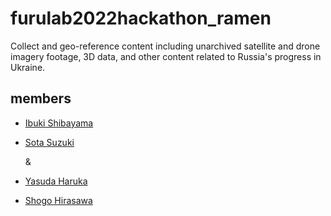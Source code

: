 # furulab2022hackathon_ramen
Collect and geo-reference content including unarchived satellite and drone imagery footage, 3D data, and other content related to Russia's progress in Ukraine.

## members
* [Ibuki Shibayama](https://github.com/ibuki76)  
* [Sota Suzuki](https://github.com/SotaSuzuki-1327)

     &
              
* [Yasuda Haruka](https://github.com/halgraphic)
* [Shogo Hirasawa](https://github.com/ShogoHirasawa)

